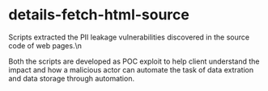 # details-fetch-html-source

Scripts extracted the PII leakage vulnerabilities discovered in the source code of web pages.\n

Both the scripts are developed as POC exploit to help client understand the impact and how a malicious actor can automate the task of data extration and data storage through automation.
